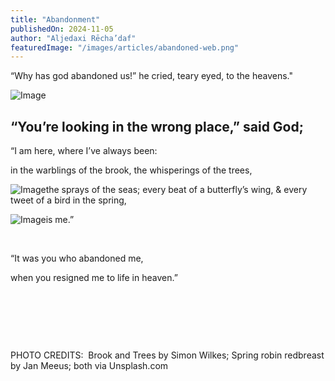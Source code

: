 ```yaml
---
title: "Abandonment"
publishedOn: 2024-11-05
author: "Aljedaxi Rēcha’daf"
featuredImage: "/images/articles/abandoned-web.png"
---
```


“Why has god abandoned us!” he cried, teary eyed, to the heavens."

![Image](/images/articles/abandoned-web.png)
## “You’re looking in the wrong place,” said God;

“I am here, where I’ve always been:

in the warblings of the brook,
the whisperings of the trees,

![Image](/images/articles/simon-wilkes-691856-unsplash-rough-edges.jpg)the sprays of the seas;
every beat of a butterfly’s wing, &amp;
every tweet of a bird in the spring,

![Image](/images/articles/jan-meeus-618850-unsplash-rough-edges.jpg)is me.”

‍

“It was you who abandoned me,

when you resigned me to life in heaven.”

‍

‍

‍

PHOTO CREDITS: &nbsp;Brook and Trees by Simon Wilkes;
Spring robin redbreast by Jan Meeus; both via Unsplash.com
